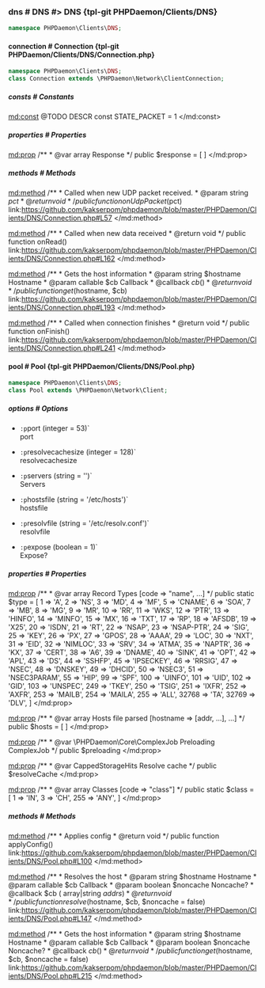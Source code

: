 ### dns # DNS #> DNS {tpl-git PHPDaemon/Clients/DNS}

```php
namespace PHPDaemon\Clients\DNS;
```

<!-- include-namespace path="\PHPDaemon\Clients\DNS" level="" access="" -->
#### connection # Connection {tpl-git PHPDaemon/Clients/DNS/Connection.php}

```php
namespace PHPDaemon\Clients\DNS;
class Connection extends \PHPDaemon\Network\ClientConnection;
```

##### consts # Constants

<md:const>
@TODO DESCR
const STATE_PACKET = 1
</md:const>

<div class="clearboth"></div>

##### properties # Properties

<md:prop>
/**
	 * @var array Response
	 */
public $response = [ ]
</md:prop>

<div class="clearboth"></div>

##### methods # Methods

<md:method>
/**
	 * Called when new UDP packet received.
	 * @param  string $pct
	 * @return void
	 */
public function onUdpPacket($pct)
link:https://github.com/kakserpom/phpdaemon/blob/master/PHPDaemon/Clients/DNS/Connection.php#L57
</md:method>

<md:method>
/**
	 * Called when new data received
	 * @return void
	 */
public function onRead()
link:https://github.com/kakserpom/phpdaemon/blob/master/PHPDaemon/Clients/DNS/Connection.php#L162
</md:method>

<md:method>
/**
	 * Gets the host information
	 * @param  string   $hostname Hostname
	 * @param  callable $cb       Callback
	 * @callback $cb ( )
	 * @return void
	 */
public function get($hostname, $cb)
link:https://github.com/kakserpom/phpdaemon/blob/master/PHPDaemon/Clients/DNS/Connection.php#L193
</md:method>

<md:method>
/**
	 * Called when connection finishes
	 * @return void
	 */
public function onFinish()
link:https://github.com/kakserpom/phpdaemon/blob/master/PHPDaemon/Clients/DNS/Connection.php#L241
</md:method>

<div class="clearboth"></div>

#### pool # Pool {tpl-git PHPDaemon/Clients/DNS/Pool.php}

```php
namespace PHPDaemon\Clients\DNS;
class Pool extends \PHPDaemon\Network\Client;
```

##### options # Options

 - `:p`port (integer = 53)`  
 port

 - `:p`resolvecachesize (integer = 128)`  
 resolvecachesize

 - `:p`servers (string = '')`  
 Servers

 - `:p`hostsfile (string = '/etc/hosts')`  
 hostsfile

 - `:p`resolvfile (string = '/etc/resolv.conf')`  
 resolvfile

 - `:p`expose (boolean = 1)`  
 Expose?

##### properties # Properties

<md:prop>
/**
	 * @var array Record Types [code => "name", ...]
	 */
public static $type = [
  1 => 'A',
  2 => 'NS',
  3 => 'MD',
  4 => 'MF',
  5 => 'CNAME',
  6 => 'SOA',
  7 => 'MB',
  8 => 'MG',
  9 => 'MR',
  10 => 'RR',
  11 => 'WKS',
  12 => 'PTR',
  13 => 'HINFO',
  14 => 'MINFO',
  15 => 'MX',
  16 => 'TXT',
  17 => 'RP',
  18 => 'AFSDB',
  19 => 'X25',
  20 => 'ISDN',
  21 => 'RT',
  22 => 'NSAP',
  23 => 'NSAP-PTR',
  24 => 'SIG',
  25 => 'KEY',
  26 => 'PX',
  27 => 'GPOS',
  28 => 'AAAA',
  29 => 'LOC',
  30 => 'NXT',
  31 => 'EID',
  32 => 'NIMLOC',
  33 => 'SRV',
  34 => 'ATMA',
  35 => 'NAPTR',
  36 => 'KX',
  37 => 'CERT',
  38 => 'A6',
  39 => 'DNAME',
  40 => 'SINK',
  41 => 'OPT',
  42 => 'APL',
  43 => 'DS',
  44 => 'SSHFP',
  45 => 'IPSECKEY',
  46 => 'RRSIG',
  47 => 'NSEC',
  48 => 'DNSKEY',
  49 => 'DHCID',
  50 => 'NSEC3',
  51 => 'NSEC3PARAM',
  55 => 'HIP',
  99 => 'SPF',
  100 => 'UINFO',
  101 => 'UID',
  102 => 'GID',
  103 => 'UNSPEC',
  249 => 'TKEY',
  250 => 'TSIG',
  251 => 'IXFR',
  252 => 'AXFR',
  253 => 'MAILB',
  254 => 'MAILA',
  255 => 'ALL',
  32768 => 'TA',
  32769 => 'DLV',
]
</md:prop>

<md:prop>
/**
	 * @var array Hosts file parsed [hostname => [addr, ...], ...]
	 */
public $hosts = [ ]
</md:prop>

<md:prop>
/**
	 * @var \PHPDaemon\Core\ComplexJob Preloading ComplexJob
	 */
public $preloading
</md:prop>

<md:prop>
/**
	 * @var CappedStorageHits Resolve cache
	 */
public $resolveCache
</md:prop>

<md:prop>
/**
	 * @var array Classes [code => "class"]
	 */
public static $class = [
  1 => 'IN',
  3 => 'CH',
  255 => 'ANY',
]
</md:prop>

<div class="clearboth"></div>

##### methods # Methods

<md:method>
/**
	 * Applies config
	 * @return void
	 */
public function applyConfig()
link:https://github.com/kakserpom/phpdaemon/blob/master/PHPDaemon/Clients/DNS/Pool.php#L100
</md:method>

<md:method>
/**
	 * Resolves the host
	 * @param  string   $hostname Hostname
	 * @param  callable $cb       Callback
	 * @param  boolean  $noncache Noncache?
	 * @callback $cb ( array|string $addrs )
	 * @return void
	 */
public function resolve($hostname, $cb, $noncache = false)
link:https://github.com/kakserpom/phpdaemon/blob/master/PHPDaemon/Clients/DNS/Pool.php#L147
</md:method>

<md:method>
/**
	 * Gets the host information
	 * @param  string   $hostname Hostname
	 * @param  callable $cb       Callback
	 * @param  boolean  $noncache Noncache?
	 * @callback $cb ( )
	 * @return void
	 */
public function get($hostname, $cb, $noncache = false)
link:https://github.com/kakserpom/phpdaemon/blob/master/PHPDaemon/Clients/DNS/Pool.php#L215
</md:method>

<div class="clearboth"></div>


<!--/ include-namespace -->